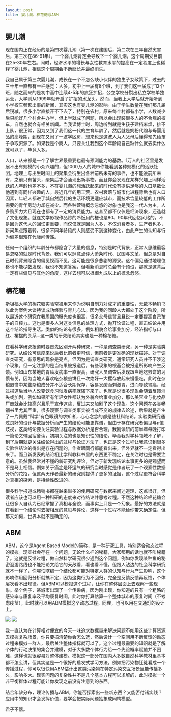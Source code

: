 ```yaml
---
layout: post
title: 婴儿潮、棉花糖与ABM
---
```


## 婴儿潮

现在国内正在经历的是第四次婴儿潮（第一次在建国后，第二次在三年自然灾害后，第三次在86-91年），一个婴儿潮肯定会导致下一个婴儿潮，这个周期受目前在25-30年左右。同时，经济水平的增长与女性教育水平的提高在一定程度上也稀释了婴儿潮，相信这个周期会不断延长并最终消失。

我自己属于第三次婴儿潮，成长在一个不怎么缺小伙伴的独生子女政策下，过去的三十年一直都有一种感觉：人多。初中上一届有8个班，到了我们这一届成了12个班，随之而来的是初中高中连续4-5年的疯狂扩招，公立学校分裂出私立学校单独运营，大学则从1999年就开启了扩招的水龙头。然而，当我上大学后就开始听到小学校车频繁出事的新闻，其实这也有婴儿潮的影响。由于学生数量在我们那几届后锐减，很多小学直接开不下去了，特别在农村，原来每个村都有小学，人数减少后只能好几个村合并办学，但上学就成了问题，所以会出现装很多人的不合规的校车，自然也就会有相关新闻。当我读博士时，周边听到就是生孩子建档麻烦，排不上队，很正常，因为又到了我们这一代的生育年龄了。然后就是奶粉代购与母婴用品的高峰期，到现在又闹了一波学区房，想来也是这波人为人父母后懂得预先给孩子争取资源了。如果我是个商人，只要关注我到这个年龄段自己缺什么就去卖什么就可以了，毕竟人多。

人口，从来都是一个了解世界最重要也最有预测能力的基数。1万人的社区里是发展不出有规模的小众兴趣的，但1000万人的城市你能看到各种规模化的活跃社团。地理上与出生时间上的聚集会衍生出各种前所未有的事件，也不能说前所未有，之前只有苗头，聚集后才会涌现出新事物。而且你会发现在某样兴趣上同样活跃的人年龄也差不多，不在婴儿潮的想活跃起来的时代没有提供足够的人口基数让他遇到有同样兴趣的人。最近几年的用工荒、农村衰落与城市化进程背后也有人口因素，年轻人都进了城自然后代的生活环境更适应城市，而技术含量较低的工作所需要的青年劳动力却在减少。而各种营销概念忽悠的对象也是我这一代人为主，人多购买力大且现在也都有了一定的消费能力。这甚至都不仅仅是经济现象，还造就了文化现象。就连文学影视作品炒的冷饭用的梗也是80、90年代回忆风格的，不是因为这代人的回忆更重要，而仅仅就是因为人多，不仅消费者多，生产者也多，新闻焦点跟着转。很多不同年龄段的人则感受不到这种变化，由此产生的认知与行为偏差很难在代际间传递。

任何一个组织的年龄分布都隐含了大量的信息，特别是时代背景，正常人思维最容易忽略的就是时代背景。我们可以肆意点评大萧条时代、民国与文革，但总是对自己时代背景隐含的偏见视而不见，这可能是很多悲剧的源泉。这个偏见通过地理位移也不能尽数发现，我也不知道答案，但看新消息时总会有个预设，那就是这背后一定有些偏见与其他的角度，这样去想可以抵御九成以上的概念忽悠。

## 棉花糖

斯坦福大学的棉花糖实验常被用来作为说明自制力对成才的重要性，无数本畅销书以此为案例大谈特谈成功经验与育儿心法。因为我的同龄人大都处于这个阶段，所以最近这个研究在我周围的曝光度也很高，很多父母信誓旦旦说一定要提高自己孩子的自控力。这也是很多人对这类信息的处理方式，抛开论证过程，直击结论并用这个结论指导生活。类似的结论有很多，例如相貌会给事业加分，经济指标与口红、裙摆的关系…这一类的研究结论其实也是一种棉花糖。

在看科学研究报道时要首先区别开两种研究，一种是调查类研究，另一种是实验类研究。从结论可信度来说后者比前者更可信，但前者是更准确的现状描述。对于调查类研究，有意思的现象是亮点，但因为是调查类研究，通常研究人员并不干涉这个现象。但一定注意的是当结果被报道后，有些现象的根基会被报道所影响产生反馈。例如山东某地的胃癌发病率一直很高，研究人员调查后发现跟当地吃煎饼的习惯有关，因为当地人喜欢吃杂粮煎饼且一次烙好一大摞存放起来慢慢吃，此时在杂粮煎饼中某些杂粮成分并不适合长期保存，容易发酸而刺激胃，进而导致胃癌，经过报道后当地人改变饮食习惯发病率就降下来了。也就是说很多现象会随着反馈消失或加剧，例如如果所有年轻女性都认为外貌会给事业加分，那么美容业与化妆品厂商就会比较高兴且乐于宣传这些，反过来又加剧了这个现象。这个问题在各类畅销书里尤其严重，很多观察与调查类事实被当成不变的规律去论述，后果就是产生了一片佩戴“科学”有色眼镜的求知者，心心念念的都是些社科结论。实验类研究通过良好的设计与数据分析而产生的结论可能更靠谱，但由于存在研究者偏见与p值歧视，这类结论要关注实验过程与数据分析是否合理。我刚读研的前半年每晚打印一篇论文带回宿舍读，初期关注的也是知识性的结论，毕竟我对学科领域不了解，到了后期就更关注结论得出的过程与论证方法了，也正是这个过程让我意识到很多实验性结论的得出是存在问题的，作者跟同行都能看出来，但外界就不一定看得出来了。而且新发表的结论相比学科教科书里的东西更不稳定，在关注时也是需要注意的。虽然我经常对不懂的新研究乱评论，但对于新发现结论本事更多的是观望而不是马上相信。例如关于癌症是坏运气的研究当时感觉是作者玩了一个观察性数据分析的花招，但这两天作者最新的研究则提供了更多的证据，这个过程更符合科学对真相的探索，是持续性改进的。

很多科学报道或畅销书都在越来越多的使用研究与数据来阐述道理，这点很好，但读者应该也可以用一种科研的态度来对待结论并思考过程。不然这种结论棉花糖会让很多人自认为已经掌握了真相与全貌，而事实上只是一个幻象。最好的方法就是在看到一个结论时去搜相反的意见与评论，这样一个过程不能给你带来确定性，但那又如何，世界本就不是确定的。

## ABM

ABM，这个是Agent Based Model的简称，是一种研究工具，特别适合动态过程的模拟。现实社会存在一个问题，无论什么样的秘籍，大家都用的话也就不叫秘籍了。这就是反馈过程，做自然科学研究很少遇到这个问题，例如你发现某种鱼的秘密洄游路线也不能把论文给它的天敌看，看也看不懂。但跟人沾边的社会科学研究就不一样了，你哪怕瞎编一个结论都可能对特定人群的认知与行为产生影响，这个影响你用回归分析就搞不定，因为这类行为不回归，完全是反馈反馈再反馈，个体层次看不出规律。但ABM可以模拟这个过程，让你在整体层面上去观察一些现象。举个例子，某城市出现了一个传染病，因为刚出现，你知道的只有一个粗略的感染率与康复率及平均康复时间，此时你打算估算一个整体城市的康复时间（不考虑疫苗），此时就可以用ABM模拟这个动态过程。同理，也可以用在交通灯的设计上。

![](http://yufree.github.io/blogcn/figure/abm4.png)
![](http://yufree.github.io/blogcn/figure/abm5.png)

我一直认为在计算相对便宜的今天一味追求数据量来解决问题不如用这些计算资源去模拟复杂场景，你只要搞清楚你会怎么选，然后设计一个空间用不断反馈的动态过程来模拟一群人，最后关注整体指标就可以了。这个过程最需要的知识就是了解个体的行动决策的集合并建模，对于大多数个体行为给一个先验概率赋值并不困难，这样也就很容易对整体建模。模拟这一部分在国内大多数自然科学教材里基本都不怎么讲，但其实这是一个很好的启发式学习方法。例如把污染物迁徙看成一个传播过程，你可以很快用ABM估计出这类污染物在特定污染交互场景里能传播多久，影响多大。现实问题的复杂性并不是几个基本方程可以求解的，此时模拟一个非平衡群体过程可能让你发现之前没有注意到的东西。

结合年龄分布，理论传播与ABM，你能否探索出一些新东西？又能否付诸实践？应用中的知识才会发挥价值，要学会把实际问题抽象成同构模型。

君子不器。
